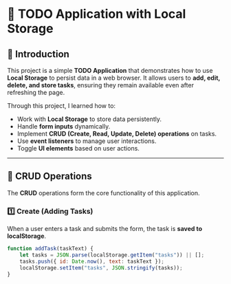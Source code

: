 # 📌 TODO Application with Local Storage

## 📝 Introduction
This project is a simple **TODO Application** that demonstrates how to use **Local Storage** to persist data in a web browser. It allows users to **add, edit, delete, and store tasks**, ensuring they remain available even after refreshing the page.

Through this project, I learned how to:
- Work with **Local Storage** to store data persistently.
- Handle **form inputs** dynamically.
- Implement **CRUD (Create, Read, Update, Delete) operations** on tasks.
- Use **event listeners** to manage user interactions.
- Toggle **UI elements** based on user actions.

---

## 📂 CRUD Operations

The **CRUD** operations form the core functionality of this application.

### 1️⃣ Create (Adding Tasks)
When a user enters a task and submits the form, the task is **saved to localStorage**.

```javascript
function addTask(taskText) {
    let tasks = JSON.parse(localStorage.getItem("tasks")) || [];
    tasks.push({ id: Date.now(), text: taskText });
    localStorage.setItem("tasks", JSON.stringify(tasks));
}
